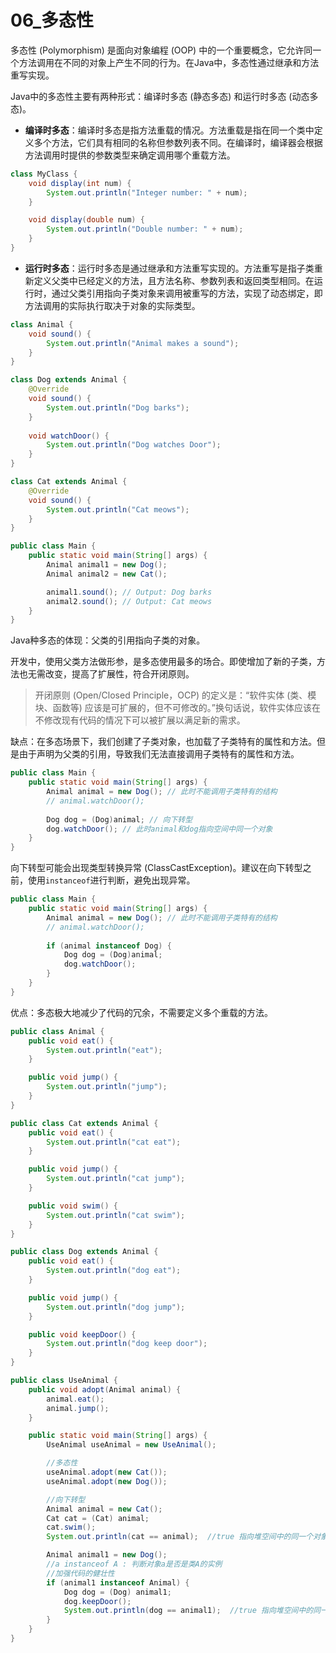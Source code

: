 # 06_多态性

多态性 (Polymorphism) 是面向对象编程 (OOP) 中的一个重要概念，它允许同一个方法调用在不同的对象上产生不同的行为。在Java中，多态性通过继承和方法重写实现。

Java中的多态性主要有两种形式：编译时多态 (静态多态) 和运行时多态 (动态多态)。

- **编译时多态**：编译时多态是指方法重载的情况。方法重载是指在同一个类中定义多个方法，它们具有相同的名称但参数列表不同。在编译时，编译器会根据方法调用时提供的参数类型来确定调用哪个重载方法。

```java
class MyClass {
    void display(int num) {
        System.out.println("Integer number: " + num);
    }

    void display(double num) {
        System.out.println("Double number: " + num);
    }
}
```

- **运行时多态**：运行时多态是通过继承和方法重写实现的。方法重写是指子类重新定义父类中已经定义的方法，且方法名称、参数列表和返回类型相同。在运行时，通过父类引用指向子类对象来调用被重写的方法，实现了动态绑定，即方法调用的实际执行取决于对象的实际类型。

```java
class Animal {
    void sound() {
        System.out.println("Animal makes a sound");
    }
}

class Dog extends Animal {
    @Override
    void sound() {
        System.out.println("Dog barks");
    }
    
    void watchDoor() {
        System.out.println("Dog watches Door");
    }
}

class Cat extends Animal {
    @Override
    void sound() {
        System.out.println("Cat meows");
    }
}

public class Main {
    public static void main(String[] args) {
        Animal animal1 = new Dog();
        Animal animal2 = new Cat();

        animal1.sound(); // Output: Dog barks
        animal2.sound(); // Output: Cat meows
    }
}
```

Java种多态的体现：父类的引用指向子类的对象。

开发中，使用父类方法做形参，是多态使用最多的场合。即使增加了新的子类，方法也无需改变，提高了扩展性，符合开闭原则。

> 开闭原则 (Open/Closed Principle，OCP) 的定义是：“软件实体 (类、模块、函数等) 应该是可扩展的，但不可修改的。”换句话说，软件实体应该在不修改现有代码的情况下可以被扩展以满足新的需求。

缺点：在多态场景下，我们创建了子类对象，也加载了子类特有的属性和方法。但是由于声明为父类的引用，导致我们无法直接调用子类特有的属性和方法。

```java
public class Main {
    public static void main(String[] args) {
        Animal animal = new Dog(); // 此时不能调用子类特有的结构
        // animal.watchDoor();
        
        Dog dog = (Dog)animal; // 向下转型
        dog.watchDoor(); // 此时animal和dog指向空间中同一个对象
    }
}
```

向下转型可能会出现类型转换异常 (ClassCastException)。建议在向下转型之前，使用`instanceof`进行判断，避免出现异常。

```java
public class Main {
    public static void main(String[] args) {
        Animal animal = new Dog(); // 此时不能调用子类特有的结构
        // animal.watchDoor();
        
        if (animal instanceof Dog) {
            Dog dog = (Dog)animal;
        	dog.watchDoor();
        }
    }
}
```

优点：多态极大地减少了代码的冗余，不需要定义多个重载的方法。

```java
public class Animal {
    public void eat() {
        System.out.println("eat");
    }

    public void jump() {
        System.out.println("jump");
    }
}
```

```java
public class Cat extends Animal {
    public void eat() {
        System.out.println("cat eat");
    }

    public void jump() {
        System.out.println("cat jump");
    }

    public void swim() {
        System.out.println("cat swim");
    }
}
```

```java
public class Dog extends Animal {
    public void eat() {
        System.out.println("dog eat");
    }

    public void jump() {
        System.out.println("dog jump");
    }

    public void keepDoor() {
        System.out.println("dog keep door");
    }
}
```

```java
public class UseAnimal {
    public void adopt(Animal animal) {
        animal.eat();
        animal.jump();
    }

    public static void main(String[] args) {
        UseAnimal useAnimal = new UseAnimal();

        //多态性
        useAnimal.adopt(new Cat());
        useAnimal.adopt(new Dog());

        //向下转型
        Animal animal = new Cat();
        Cat cat = (Cat) animal;
        cat.swim();
        System.out.println(cat == animal);  //true 指向堆空间中的同一个对象

        Animal animal1 = new Dog();
        //a instanceof A : 判断对象a是否是类A的实例
        //加强代码的健壮性
        if (animal1 instanceof Animal) {
            Dog dog = (Dog) animal1;
            dog.keepDoor();
            System.out.println(dog == animal1);  //true 指向堆空间中的同一个对象
        }
    }
}
```

